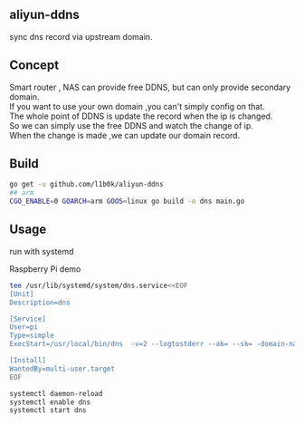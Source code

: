 ## aliyun-ddns

sync dns record via upstream domain.  

##  Concept

Smart router , NAS can provide free DDNS, but can only provide secondary domain.  
If you want to use your own domain ,you can't simply config on that.  
The whole point of DDNS is update the record when the ip is changed.  
So we can simply use the free DDNS and watch the change of ip.   
When the change is made ,we can update our domain record.   

## Build

```bash
go get -u github.com/l1b0k/aliyun-ddns
## arm
CGO_ENABLE=0 GOARCH=arm GOOS=linux go build -o dns main.go
```
## Usage

run with systemd

Raspberry Pi demo
```bash
tee /usr/lib/systemd/system/dns.service<<EOF
[Unit]
Description=dns

[Service]
User=pi
Type=simple
ExecStart=/usr/local/bin/dns  -v=2 --logtostderr --ak= --sk= -domain-name= --domain-rr=@,www --upstream-domain=

[Install]
WantedBy=multi-user.target
EOF

systemctl daemon-reload
systemctl enable dns
systemctl start dns
```
